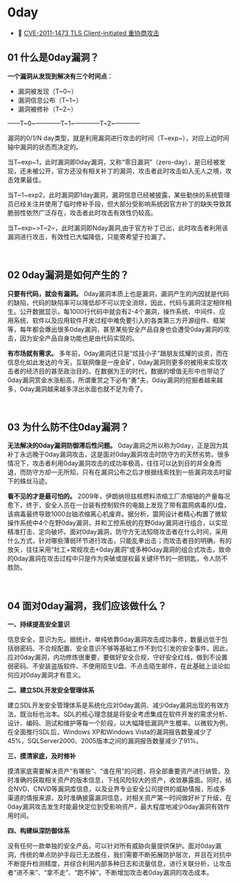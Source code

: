 # 0day

* 📄 [CVE-2011-1473 TLS Client-initiated 重协商攻击](siyuan://blocks/20240205134209-xhlnp1v)

## **01 什么是0day漏洞？**

**一个漏洞从发现到解决有三个时间点**：

* 漏洞被发现（T~0~）
* 漏洞信息公布（T~1~）
* 漏洞被修补（T~2~）

——T~0~————T~1~————T~2~————

漏洞的0/1/N day类型，就是利用漏洞进行攻击的时间（T~exp~），对应上边时间轴中漏洞的状态而决定的。

当T~exp~1，此时漏洞即0day漏洞，又称“零日漏洞”（zero-day），是已经被发现，还未被公开，官方还没有相关补丁的漏洞，攻击者此时攻击如入无人之境，攻击效果最佳。

当T~1~exp2，此时漏洞即1day漏洞，漏洞信息已经被披露，某些勤快的系统管理员已经关注并使用了临时修补手段，但大部分受影响系统因官方补丁的缺失导致其脆弱性依然广泛存在，攻击者此时攻击有效性仍较高。

当T~exp~>T~2~，此时漏洞即Nday漏洞,由于官方补丁已出，此时攻击者利用该漏洞进行攻击，有效性已大幅降低，只能寄希望于捡漏了。

‍

## **02 0day漏洞是如何产生的？**

**只要有代码，就会有漏洞。** 0day漏洞本质上也是漏洞，漏洞产生的内因就是代码的缺陷，代码的缺陷率可以降低却不可以完全消除，因此，代码与漏洞注定相伴相生。公开数据显示，每1000行代码中就会有2-4个漏洞，操作系统、中间件、应用系统、软件以及应用软件开发过程中难免要引入的各类第三方开源组件、框架等，每年都会爆出很多0day漏洞，甚至某些安全产品自身也会遭受0day漏洞的攻击，因为安全产品自身功能也是由代码实现的。

**有市场就有需求。** 多年前，0day漏洞还只是“炫技小子”跟朋友炫耀的谈资，而在信息化如此发达的今天，互联网像是一座金矿，0day漏洞则更多的被用来实现攻击者的经济目的甚至政治目的。在数据为王的时代，数据的增值无形中也带动了0day漏洞赏金水涨船高，所谓重赏之下必有“勇”夫，0day漏洞的挖掘者越来越多，0day漏洞越来越多浮出水面也就不足为奇了。

‍

## **03 为什么防不住0day漏洞？**

**无法解决的0day漏洞防御滞后性问题。** 0day漏洞之所以称为0day，正是因为其补丁永远晚于0day漏洞攻击，这是面对0day漏洞攻击时防守方的天然劣势。很多情况下，攻击者利用0day漏洞攻击的成功率极高，往往可以达到目的并全身而退，而防守方却一无所知，只有在漏洞公布之后才根据线索找到一些漏洞攻击时留下的蛛丝马迹。

**看不见的才是最可怕的。** 2009年，伊朗纳坦兹核燃料浓缩工厂浓缩铀的产量每况愈下，终于，安全人员在一台装有控制软件的电脑上发现了带有震网病毒的U盘，该病毒最终导致1000台铀浓缩离心机废弃。据分析，震网设计者精心构置了微软操作系统中4个在野0day漏洞，并和工控系统的在野0day漏洞进行组合，以实现精准打击、定向破坏。面对0day漏洞，防守方无法知晓攻击者在什么时间，采用什么方式，针对哪些薄弱环节进行攻击，只能乱拳出击；而攻击者目的明确，有的放矢，往往采用“社工+常规攻击+0day漏洞”或多种0day漏洞的组合式攻击，致命的0day漏洞在攻击过程中只是作为突破或提权最关键环节的一把钥匙，令人防不胜防。

‍

## **04 面对0day漏洞，我们应该做什么？**

**一、持续提高安全意识**

信息安全，意识为先。据统计，单纯依靠0day漏洞攻击成功事件，数量远低于包括弱密码、不合规配置、安全意识不够等基础工作不到位引发的安全事件。因此，应对0day漏洞，内功修炼很重要，要做好安全合规，守好安全红线，做到不设置弱密码、不安装盗版软件、不使用陌生U盘、不点击陌生邮件，在此基础上谈论如何应对0day漏洞才有意义。

**二、建立SDL开发安全管理体系**

建立SDL开发安全管理体系是系统化应对0day漏洞、减少0day漏洞出现的有效方法，既治标也治本。SDL的核心理念就是将安全考虑集成在软件开发的需求分析、设计、编码、测试和维护等每一个阶段，以大幅降低漏洞产生概率。以微软为例，在全面推行SDL后，Windows  XP和Windows Vista的漏洞报告数量减少了45%，SQLServer2000、2005版本之间的漏洞报告数量减少了91%。

**三、摸清家底，及时修补**

摸清家底需要解决资产“有哪些”、“谁在用”的问题，将全部重要资产进行纳管，及时准确的获取相关资产的版本信息，下线风险较大的资产，收敛暴露面。同时，结合NVD、CNVD等漏洞库信息，以及业界专业安全公司提供的威胁情报，形成多渠道的情报来源，及时准确披露漏洞信息，对相关资产第一时间做好补丁升级，在0day漏洞攻击发生时能最快定位到受影响资产，最大程度地减少0day漏洞有效作用时间。

**四、构建纵深防御体系**

没有任何一款单独的安全产品，可以针对所有威胁向量提供保护。面对0day漏洞，传统的单点防护手段已无法胜任，我们需要不断拓展防护层次，并且在对抗中不断提升检测精度，并综合利用内部多种日志和流量信息，进行关联分析，让攻击者“进不来”、“拿不走”、“跑不掉”，不断增加攻击者0day漏洞的攻击成本。
